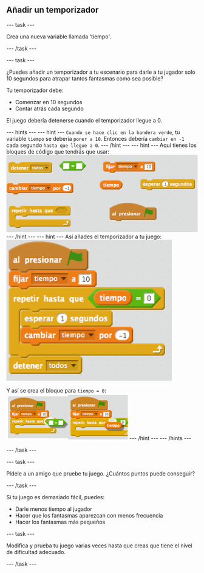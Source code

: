 ## Añadir un temporizador

--- task ---

Crea una nueva variable llamada 'tiempo'.

--- /task ---

--- task ---

¿Puedes añadir un temporizador a tu escenario para darle a tu jugador solo 10 segundos para atrapar tantos fantasmas como sea posible?

Tu temporizador debe:

+ Comenzar en 10 segundos
+ Contar atrás cada segundo

El juego debería detenerse cuando el temporizador llegue a 0.

--- hints --- --- hint --- `Cuando se hace clic en la bandera verde`, tu variable `tiempo` se debería `poner a 10`. Entonces debería `cambiar en -1` cada segundo `hasta que llegue a 0`. --- /hint --- --- hint --- Aquí tienes los bloques de código que tendrás que usar: ![screenshot](images/ghost-timer-blocks.png) --- /hint --- --- hint --- Así añades el temporizador a tu juego: ![screenshot](images/ghost-timer-code.png)

Y así se crea el bloque para `tiempo = 0`: ![screenshot](images/ghost-timer-help.png) --- /hint --- --- /hints ---

--- /task ---

--- task ---

Pídele a un amigo que pruebe tu juego. ¿Cuántos puntos puede conseguir?

--- /task ---

Si tu juego es demasiado fácil, puedes:

+ Darle menos tiempo al jugador
+ Hacer que los fantasmas aparezcan con menos frecuencia
+ Hacer los fantasmas más pequeños

--- task ---

Modifica y prueba tu juego varias veces hasta que creas que tiene el nivel de dificultad adecuado.

--- /task ---